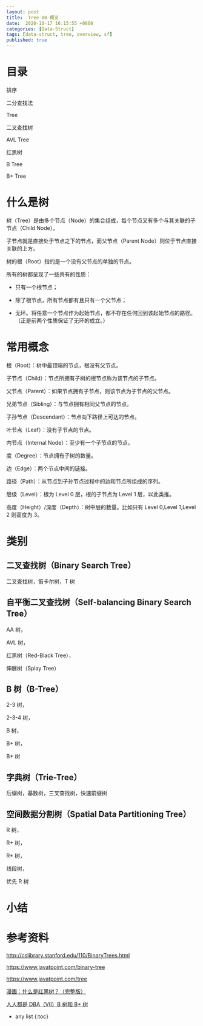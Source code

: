 ```yaml
---
layout: post
title:  Tree-00-概览
date:  2020-10-17 16:15:55 +0800
categories: [Data-Struct]
tags: [data-struct, tree, overview, sf]
published: true
---
```


# 目录

排序

二分查找法

Tree

二叉查找树

AVL Tree

红黑树

B Tree

B+ Tree

# 什么是树

树（Tree）是由多个节点（Node）的集合组成，每个节点又有多个与其关联的子节点（Child Node）。

子节点就是直接处于节点之下的节点，而父节点（Parent Node）则位于节点直接关联的上方。

树的根（Root）指的是一个没有父节点的单独的节点。

所有的树都呈现了一些共有的性质：

- 只有一个根节点；

- 除了根节点，所有节点都有且只有一个父节点；

- 无环。将任意一个节点作为起始节点，都不存在任何回到该起始节点的路径。（正是前两个性质保证了无环的成立。）

# 常用概念

根（Root）：树中最顶端的节点，根没有父节点。

子节点（Child）：节点所拥有子树的根节点称为该节点的子节点。

父节点（Parent）：如果节点拥有子节点，则该节点为子节点的父节点。

兄弟节点（Sibling）：与节点拥有相同父节点的节点。

子孙节点（Descendant）：节点向下路径上可达的节点。

叶节点（Leaf）：没有子节点的节点。

内节点（Internal Node）：至少有一个子节点的节点。

度（Degree）：节点拥有子树的数量。

边（Edge）：两个节点中间的链接。

路径（Path）：从节点到子孙节点过程中的边和节点所组成的序列。

层级（Level）：根为 Level 0 层，根的子节点为 Level 1 层，以此类推。

高度（Height）/深度（Depth）：树中层的数量。比如只有 Level 0,Level 1,Level 2 则高度为 3。

# 类别

## 二叉查找树（Binary Search Tree）

二叉查找树，笛卡尔树，T 树

##  自平衡二叉查找树（Self-balancing Binary Search Tree） 

AA 树，

AVL 树，

红黑树（Red-Black Tree），

伸展树（Splay Tree）

## B 树（B-Tree）

2-3 树，
 
2-3-4 树，

B 树，

B+ 树，

B* 树

## 字典树（Trie-Tree）

后缀树，基数树，三叉查找树，快速前缀树 

## 空间数据分割树（Spatial Data Partitioning Tree）

R 树，

R+ 树，

R* 树，

线段树，

优先 R 树

# 小结

# 参考资料

http://cslibrary.stanford.edu/110/BinaryTrees.html

https://www.javatpoint.com/binary-tree

https://www.javatpoint.com/tree

[漫画：什么是红黑树？（完整版）](https://zhuanlan.zhihu.com/p/143396578)

[人人都是 DBA（VII）B 树和 B+ 树](https://www.cnblogs.com/gaochundong/p/btree_and_bplustree.html)

* any list
{:toc}

